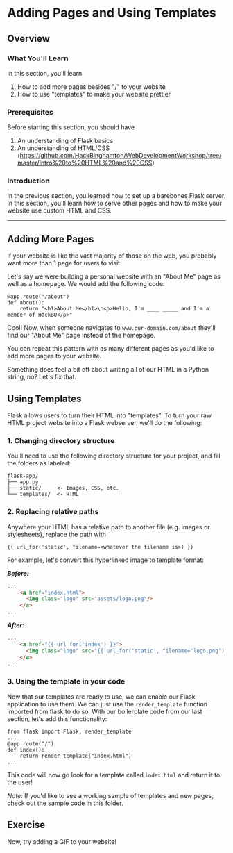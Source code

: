 # Adding Pages and Using Templates
## Overview

### What You'll Learn
In this section, you'll learn
1. How to add more pages besides "/" to your website
2. How to use "templates" to make your website prettier

### Prerequisites
Before starting this section, you should have 
1. An understanding of Flask basics
2. An understanding of HTML/CSS (https://github.com/HackBinghamton/WebDevelopmentWorkshop/tree/master/Intro%20to%20HTML%20and%20CSS)

### Introduction
In the previous section, you learned how to set up a barebones Flask server. In this section, you'll learn how to serve other pages and how to make your website use custom HTML and CSS. 

---

## Adding More Pages

If your website is like the vast majority of those on the web, you probably want more than 1 page for users to visit.

Let's say we were building a personal website with an "About Me" page as well as a homepage. We would add the following code:

```python3
@app.route("/about")
def about():
    return "<h1>About Me</h1>\n<p>Hello, I'm ____ _____ and I'm a member of HackBU</p>"
```

Cool! Now, when someone navigates to `www.our-domain.com/about` they'll find our "About Me" page instead of the homepage.

You can repeat this pattern with as many different pages as you'd like to add more pages to your website.

Something does feel a bit off about writing all of our HTML in a Python string, no? Let's fix that.

## Using Templates

Flask allows users to turn their HTML into "templates". To turn your raw HTML project website into a Flask webserver, we'll do the following:

### 1. Changing directory structure

You'll need to use the following directory structure for your project, and fill the folders as labeled:
```
flask-app/
├── app.py
├── static/     <- Images, CSS, etc.
└── templates/  <- HTML
```

### 2. Replacing relative paths

Anywhere your HTML has a relative path to another file (e.g. images or stylesheets), replace the path with

```{{ url_for('static', filename=<whatever the filename is>) }}```

For example, let's convert this hyperlinked image to template format:

***Before:***
```html
...
    <a href="index.html">
      <img class="logo" src="assets/logo.png"/>
    </a>
...
```

***After:***
```html
...
    <a href="{{ url_for('index') }}">
      <img class="logo" src="{{ url_for('static', filename='logo.png') }}"/>
    </a>
...
```

### 3. Using the template in your code

Now that our templates are ready to use, we can enable our Flask application to use them. We can just use the `render_template` function imported from flask to do so. With our boilerplate code from our last section, let's add this functionality:

```python3
from flask import Flask, render_template
...
@app.route("/")
def index():
    return render_template("index.html")
...
```

This code will now go look for a template called `index.html` and return it to the user!

*Note:* If you'd like to see a working sample of templates and new pages, check out the sample code in this folder.

## Exercise

Now, try adding a GIF to your website!
